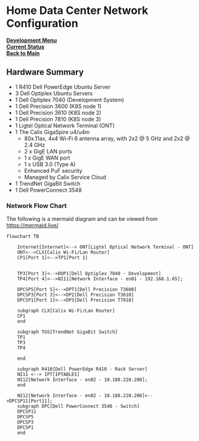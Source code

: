 # Home Data Center Network Configuration

**[Development Menu](./menu.md)**\
**[Current Status](../status/weekly/current_status.md)**\
**[Back to Main](../../README.md)**


## Hardware Summary

- 1 R410 Dell PowerEdge Ubuntu Server
- 3 Dell Optiplex Ubuntu Servers
- 1 Dell Optiplex 7040 (Development System)
- 1 Dell Precision 3600 (K8S node 1)
- 1 Dell Precision 3610 (K8S node 2)
- 1 Dell Precision 7810 (K8S node 3)
- 1 Ligtel Optical Network Terminal (ONT)
- 1 The Calix GigaSpire u4/u4m
  - 80x.11ax, 4x4 Wi-Fi 6 antenna array, with 2x2 @ 5 GHz and 2x2 @ 2.4 GHz​
  - 2 x GigE LAN ports​
  - 1 x GigE WAN port​
  - 1 x USB 3.0 (Type A)
  - Enhanced PuF security
  - Managed by Calix Service Cloud
- 1 TrendNet GigaBit Switch
- 1 Dell PowerConnect 3548  

### Network Flow Chart

The following is a mermaid diagram and can be viewed from <https://mermaid.live/>

```mermaid
flowchart TB

    Internet[Internet]<--> ONT[Ligtel Optical Network Terminal - ONT]
    ONT<-->CLX[Calix Wi-Fi/Lan Router]
    CP1[Port 1]<-->TP1[Port 1]


    TP3[Port 3]<-->DOP1[Dell Optiplex 7040 - Development]
    TP4[Port 4]<-->NI11[Network Interface - en01 - 192.168.1.65];

    DPCSP5[Port 5]<-->DPT1[Dell Precision T3600]
    DPCSP3[Port 3]<-->DP2[Dell Precision T3610]
    DPCSP1[Port 1]<-->DP3[Dell Precision T7810]

    subgraph CLX[Calix Wi-Fi/Lan Router]
    CP1
    end

    subgraph TGS[TrendNet GigaBit Switch]
    TP1
    TP3
    TP4

    end

    subgraph R410[Dell PowerEdge R410 - Rack Server]
    NI11 <--> IPT[IPTABLES]
    NI12[Network Interface - en02 - 10.188.220.200];
    end

    NI12[Network Interface - en02 - 10.188.220.200]<-->DPCSP11[Port11];
    subgraph DPC[Dell PowerConnect 3548 - Switch]
    DPCSP11
    DPCSP5
    DPCSP3
    DPCSP1
    end
```
